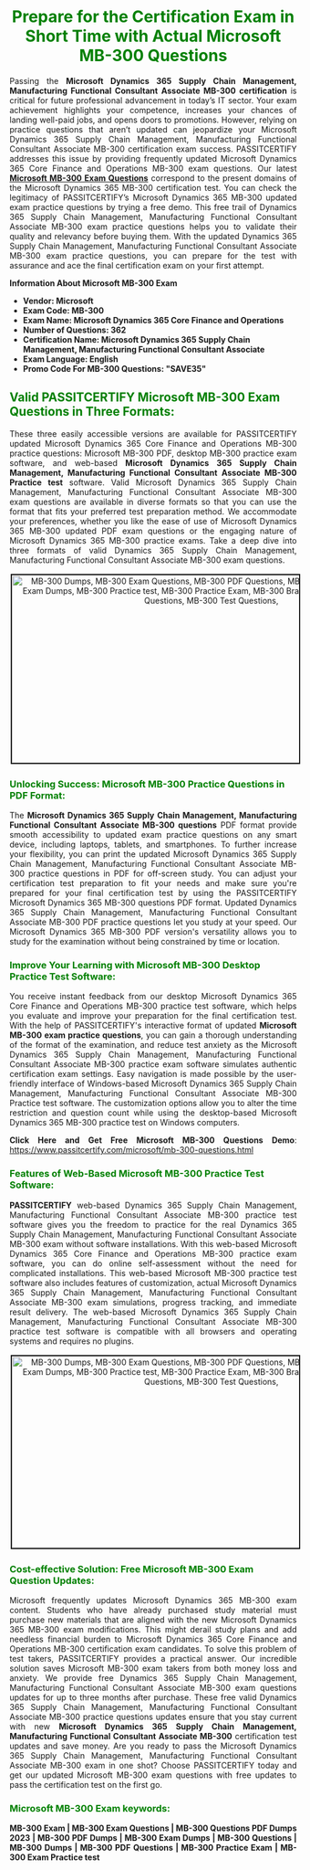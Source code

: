 <h1 style="text-align: center;"><strong><span style="display:block; color:Green; #AED6F1; ">Prepare for the Certification Exam in Short Time with Actual Microsoft MB-300 Questions </span></strong></h1>

<p style="text-align: justify;">Passing the <strong>Microsoft Dynamics 365 Supply Chain Management, Manufacturing Functional Consultant Associate MB-300 certification</strong> is critical for future professional advancement in today&rsquo;s IT sector. Your exam achievement highlights your competence, increases your chances of landing well-paid jobs, and opens doors to promotions. However, relying on practice questions that aren&rsquo;t updated can jeopardize your Microsoft Dynamics 365 Supply Chain Management, Manufacturing Functional Consultant Associate MB-300 certification exam success. PASSITCERTIFY addresses this issue by providing frequently updated Microsoft Dynamics 365 Core Finance and Operations MB-300 exam questions. Our latest <a href="https://www.passitcertify.com/microsoft/mb-300-questions.html"><strong>Microsoft MB-300 Exam Questions</strong></a> correspond to the present domains of the Microsoft Dynamics 365 MB-300 certification test. You can check the legitimacy of PASSITCERTIFY&rsquo;s Microsoft Dynamics 365 MB-300 updated exam practice questions by trying a free demo. This free trail of Dynamics 365 Supply Chain Management, Manufacturing Functional Consultant Associate MB-300 exam practice questions helps you to validate their quality and relevancy before buying them. With the updated Dynamics 365 Supply Chain Management, Manufacturing Functional Consultant Associate MB-300 exam practice questions, you can prepare for the test with assurance and ace the final certification exam on your first attempt.</p>

<p><strong><strong>Information About Microsoft MB-300 Exam</strong></strong></p>

<ul>
	<li><strong><strong>Vendor: Microsoft</strong></strong></li>
	<li><strong><strong>Exam Code: MB-300</strong></strong></li>
	<li><strong><strong>Exam Name: Microsoft Dynamics 365 Core Finance and Operations</strong></strong></li>
	<li><strong><strong>Number of Questions: 362</strong></strong></li>
	<li><strong><strong>Certification Name: Microsoft Dynamics 365 Supply Chain Management, Manufacturing Functional Consultant Associate</strong></strong></li>
	<li><strong><strong>Exam Language: English</strong></strong></li>
	<li><strong><strong>Promo Code For MB-300 Questions: &quot;SAVE35&quot;</strong></strong></li>
</ul>

<h2><strong><span style="display:block; color:Green;">Valid PASSITCERTIFY Microsoft MB-300 Exam Questions in Three Formats:</span></strong></h2>

<p style="text-align: justify;">These three easily accessible versions are available for PASSITCERTIFY updated Microsoft Dynamics 365 Core Finance and Operations MB-300 practice questions: Microsoft MB-300 PDF, desktop MB-300 practice exam software, and web-based <strong>Microsoft Dynamics 365 Supply Chain Management, Manufacturing Functional Consultant Associate MB-300 Practice test</strong> software. Valid Microsoft Dynamics 365 Supply Chain Management, Manufacturing Functional Consultant Associate MB-300 exam questions are available in diverse formats so that you can use the format that fits your preferred test preparation method. We accommodate your preferences, whether you like the ease of use of Microsoft Dynamics 365 MB-300 updated PDF exam questions or the engaging nature of Microsoft Dynamics 365 MB-300 practice exams. Take a deep dive into three formats of valid Dynamics 365 Supply Chain Management, Manufacturing Functional Consultant Associate MB-300 exam questions.</p>

<p style="text-align: center;"><img alt="MB-300 Dumps, MB-300 Exam Questions, MB-300 PDF Questions, MB-300 PDF Dumps, MB-300 Exam Dumps, MB-300 Practice test, MB-300 Practice Exam, MB-300 Braindumps, MB-300 Practice Questions, MB-300 Test Questions," src="https://i.imgur.com/RYZZ1AT.jpg" style="height: 329px; width: 700px; border-width: 2px; border-style: solid; margin: 2px;" /></p>

<h3><strong><span style="display:block; color:Green;">Unlocking Success: Microsoft MB-300 Practice Questions in PDF Format:</span></strong></h3>

<p style="text-align: justify;">The <strong>Microsoft Dynamics 365 Supply Chain Management, Manufacturing Functional Consultant Associate MB-300 questions</strong> PDF format provide smooth accessibility to updated exam practice questions on any smart device, including laptops, tablets, and smartphones. To further increase your flexibility, you can print the updated Microsoft Dynamics 365 Supply Chain Management, Manufacturing Functional Consultant Associate MB-300 practice questions in PDF for off-screen study. You can adjust your certification test preparation to fit your needs and make sure you&#39;re prepared for your final certification test by using the PASSITCERTIFY Microsoft Dynamics 365 MB-300 questions PDF format. Updated Dynamics 365 Supply Chain Management, Manufacturing Functional Consultant Associate MB-300 PDF practice questions let you study at your speed. Our Microsoft Dynamics 365 MB-300 PDF version&#39;s versatility allows you to study for the examination without being constrained by time or location.</p>

<h3><strong><span style="display:block; color:Green;">Improve Your Learning with Microsoft MB-300 Desktop Practice Test Software:</span></strong></h3>

<p style="text-align: justify;">You receive instant feedback from our desktop Microsoft Dynamics 365 Core Finance and Operations MB-300 practice test software, which helps you evaluate and improve your preparation for the final certification test. With the help of PASSITCERTIFY&#39;s interactive format of updated <strong>Microsoft MB-300 exam practice questions</strong>, you can gain a thorough understanding of the format of the examination, and reduce test anxiety as the Microsoft Dynamics 365 Supply Chain Management, Manufacturing Functional Consultant Associate MB-300 practice exam software simulates authentic certification exam settings. Easy navigation is made possible by the user-friendly interface of Windows-based Microsoft Dynamics 365 Supply Chain Management, Manufacturing Functional Consultant Associate MB-300 Practice test software. The customization options allow you to alter the time restriction and question count while using the desktop-based Microsoft Dynamics 365 MB-300 practice test on Windows computers.</p>

<p style="text-align: justify;"><strong>Click Here and Get Free Microsoft MB-300 Questions Demo</strong>: <a href="https://www.passitcertify.com/microsoft/mb-300-questions.html">https://www.passitcertify.com/microsoft/mb-300-questions.html</a></p>

<h3><strong><span style="display:block; color:Green;">Features of Web-Based Microsoft MB-300 Practice Test Software:</span></strong></h3>

<p style="text-align: justify;"><strong>PASSITCERTIFY</strong> web-based Dynamics 365 Supply Chain Management, Manufacturing Functional Consultant Associate MB-300 practice test software gives you the freedom to practice for the real Dynamics 365 Supply Chain Management, Manufacturing Functional Consultant Associate MB-300 exam without software installations. With this web-based Microsoft Dynamics 365 Core Finance and Operations MB-300 practice exam software, you can do online self-assessment without the need for complicated installations. This web-based Microsoft MB-300 practice test software also includes features of customization, actual Microsoft Dynamics 365 Supply Chain Management, Manufacturing Functional Consultant Associate MB-300 exam simulations, progress tracking, and immediate result delivery. The web-based Microsoft Dynamics 365 Supply Chain Management, Manufacturing Functional Consultant Associate MB-300 practice test software is compatible with all browsers and operating systems and requires no plugins.</p>

<p style="text-align: center;"><a href="https://www.passitcertify.com/microsoft/mb-300-questions.html"><img alt="MB-300 Dumps, MB-300 Exam Questions, MB-300 PDF Questions, MB-300 PDF Dumps, MB-300 Exam Dumps, MB-300 Practice test, MB-300 Practice Exam, MB-300 Braindumps, MB-300 Practice Questions, MB-300 Test Questions," src="https://i.imgur.com/XnCBo04.jpg" style="height: 336px; width: 700px; border-width: 2px; border-style: solid; margin: 2px;" /></a></p>

<h3><strong><span style="display:block; color:Green;">Cost-effective Solution: Free Microsoft MB-300 Exam Question Updates:</span></strong></h3>

<p style="text-align: justify;">Microsoft frequently updates Microsoft Dynamics 365 MB-300 exam content. Students who have already purchased study material must purchase new materials that are aligned with the new Microsoft Dynamics 365 MB-300 exam modifications. This might derail study plans and add needless financial burden to Microsoft Dynamics 365 Core Finance and Operations MB-300 certification exam candidates. To solve this problem of test takers, PASSITCERTIFY provides a practical answer. Our incredible solution saves Microsoft MB-300 exam takers from both money loss and anxiety. We provide free Dynamics 365 Supply Chain Management, Manufacturing Functional Consultant Associate MB-300 exam questions updates for up to three months after purchase. These free valid Dynamics 365 Supply Chain Management, Manufacturing Functional Consultant Associate MB-300 practice questions updates ensure that you stay current with new <strong>Microsoft Dynamics 365 Supply Chain Management, Manufacturing Functional Consultant Associate MB-300</strong> certification test updates and save money. Are you ready to pass the Microsoft Dynamics 365 Supply Chain Management, Manufacturing Functional Consultant Associate MB-300 exam in one shot? Choose PASSITCERTIFY today and get our updated Microsoft MB-300 exam questions with free updates to pass the certification test on the first go.</p>

<h3><strong><span style="display:block; color:Green; #AED6F1; ">Microsoft MB-300 Exam keywords: </span></strong></h3>

<p style="text-align: justify;"><b><strong>MB-300 Exam | MB-300 Exam Questions | MB-300 Questions PDF Dumps 2023 | MB-300 PDF Dumps | MB-300 Exam Dumps | MB-300 Questions | MB-300 Dumps | MB-300 PDF Questions | MB-300 Practice Exam | MB-300 Exam Practice test</strong></b></p>
